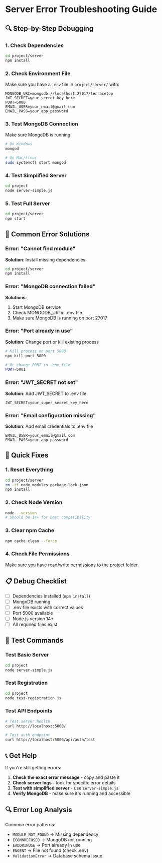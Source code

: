 # Server Error Troubleshooting Guide

## 🔍 Step-by-Step Debugging

### 1. Check Dependencies
```bash
cd project/server
npm install
```

### 2. Check Environment File
Make sure you have a `.env` file in `project/server/` with:
```env
MONGODB_URI=mongodb://localhost:27017/terracetop
JWT_SECRET=your_secret_key_here
PORT=5000
EMAIL_USER=your_email@gmail.com
EMAIL_PASS=your_app_password
```

### 3. Test MongoDB Connection
Make sure MongoDB is running:
```bash
# On Windows
mongod

# On Mac/Linux
sudo systemctl start mongod
```

### 4. Test Simplified Server
```bash
cd project
node server-simple.js
```

### 5. Test Full Server
```bash
cd project/server
npm start
```

## 🐛 Common Error Solutions

### Error: "Cannot find module"
**Solution**: Install missing dependencies
```bash
cd project/server
npm install
```

### Error: "MongoDB connection failed"
**Solutions**:
1. Start MongoDB service
2. Check MONGODB_URI in .env file
3. Make sure MongoDB is running on port 27017

### Error: "Port already in use"
**Solution**: Change port or kill existing process
```bash
# Kill process on port 5000
npx kill-port 5000

# Or change PORT in .env file
PORT=5001
```

### Error: "JWT_SECRET not set"
**Solution**: Add JWT_SECRET to .env file
```env
JWT_SECRET=your_super_secret_key_here
```

### Error: "Email configuration missing"
**Solution**: Add email credentials to .env file
```env
EMAIL_USER=your_email@gmail.com
EMAIL_PASS=your_app_password
```

## 🔧 Quick Fixes

### 1. Reset Everything
```bash
cd project/server
rm -rf node_modules package-lock.json
npm install
```

### 2. Check Node Version
```bash
node --version
# Should be 14+ for best compatibility
```

### 3. Clear npm Cache
```bash
npm cache clean --force
```

### 4. Check File Permissions
Make sure you have read/write permissions to the project folder.

## 📋 Debug Checklist

- [ ] Dependencies installed (`npm install`)
- [ ] MongoDB running
- [ ] .env file exists with correct values
- [ ] Port 5000 available
- [ ] Node.js version 14+
- [ ] All required files exist

## 🚀 Test Commands

### Test Basic Server
```bash
cd project
node server-simple.js
```

### Test Registration
```bash
cd project
node test-registration.js
```

### Test API Endpoints
```bash
# Test server health
curl http://localhost:5000/

# Test auth endpoint
curl http://localhost:5000/api/auth/test
```

## 📞 Get Help

If you're still getting errors:

1. **Check the exact error message** - copy and paste it
2. **Check server logs** - look for specific error details
3. **Test with simplified server** - use `server-simple.js`
4. **Verify MongoDB** - make sure it's running and accessible

## 🔍 Error Log Analysis

Common error patterns:

- `MODULE_NOT_FOUND` → Missing dependency
- `ECONNREFUSED` → MongoDB not running
- `EADDRINUSE` → Port already in use
- `ENOENT` → File not found (check .env)
- `ValidationError` → Database schema issue
